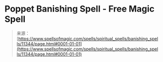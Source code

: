 <!--yml

category: 未分类

date: 2024-06-12 18:48:30

-->

# Poppet Banishing Spell - Free Magic Spell

> 来源：[https://www.spellsofmagic.com/spells/spiritual_spells/banishing_spells/11344/page.html#0001-01-01](https://www.spellsofmagic.com/spells/spiritual_spells/banishing_spells/11344/page.html#0001-01-01)
